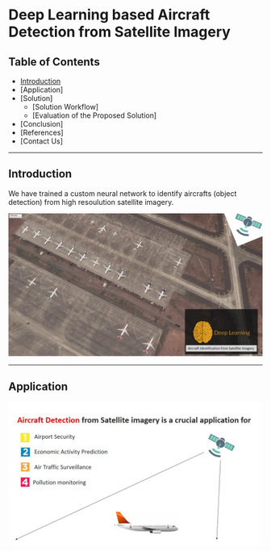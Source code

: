 # Deep Learning based Aircraft Detection from Satellite Imagery

## Table of Contents ##

* [Introduction](https://github.com/Karthikkannan-AI/Deep-Learning-based-Aircraft-Detection-from-satellite-imagery/blob/main/README.md#introduction)
* [Application]
* [Solution]
  * [Solution Workflow]
  * [Evaluation of the Proposed Solution]
* [Conclusion]
* [References]
* [Contact Us]

- - - -

## Introduction  ##

We have trained a custom neural network to identify aircrafts (object detection) from high resoulution satellite imagery.

<img src="https://github.com/Karthikkannan-AI/Deep-Learning-based-Aircraft-Detection-from-satellite-imagery/blob/main/resources/Introduction.jpeg?raw=true">

- - - -

## Application  ##



<img src="https://github.com/Karthikkannan-AI/Deep-Learning-based-Aircraft-Detection-from-satellite-imagery/blob/main/resources/Application.jpeg?raw=true">
